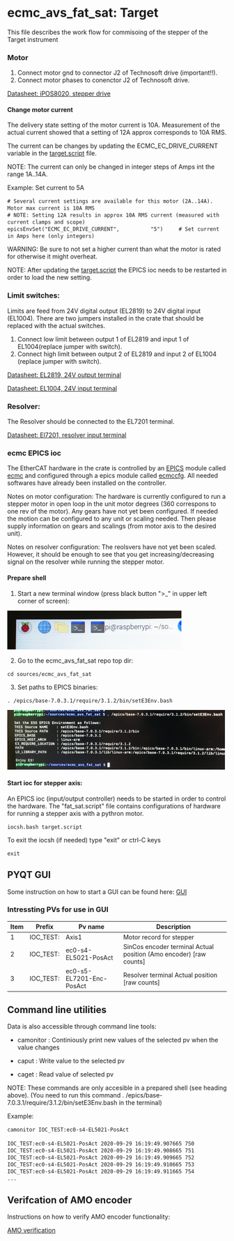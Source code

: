 # ecmc_avs_fat_sat: Target
This file describes the work flow for commisoing of the stepper of the Target instrument

### Motor
1. Connect motor gnd to connector J2 of Technosoft drive (important!!).
2. Connect motor phases to conenctor J2 of Technosoft drive.

[Datasheet: iPOS8020, stepper drive](doc/crate/datasheets/iPOS8020_P029.026.E221.DSH_.10G.pdf)

#### Change motor current
The delivery state setting of the motor current is 10A. Measurement of the actual current showed that a setting of 12A approx corresponds to 10A RMS.

The current can be changes by updating the ECMC_EC_DRIVE_CURRENT variable in the  [target.script](target.script) file. 

NOTE: The current can only be changed in integer steps of Amps int the range 1A..14A.

Example: Set current to 5A
```
# Several current settings are available for this motor (2A..14A). Motor max current is 10A RMS
# NOTE: Setting 12A results in approx 10A RMS current (measured with current clamps and scope)
epicsEnvSet("ECMC_EC_DRIVE_CURRENT",          "5")     # Set current in Amps here (only integers)
```
WARNING: Be sure to not set a higher current than what the motor is rated for otherwise it might overheat. 

NOTE: After updating the [target.script](target.script) the EPICS ioc needs to be restarted in order to load the new setting.

### Limit switches:
Limits are feed from 24V digital output (EL2819) to 24V digital input (EL1004). There are two jumpers installed in the crate that should be replaced with the actual switches.
1. Connect low limit between output 1 of EL2819 and input 1 of EL1004(replace jumper with switch).
2. Connect high limit between output 2 of EL2819 and input 2 of EL1004 (replace jumper with switch).

[Datasheet: EL2819, 24V output terminal](doc/crate/datasheets/EL2819.pdf)

[Datasheet: EL1004, 24V input terminal](doc/crate/datasheets/EL1004.pdf)


### Resolver:
The Resolver should be connected to the EL7201 terminal.

[Datasheet: El7201, resolver input terminal](doc/crate/datasheets/EL7201.pdf)


### ecmc EPICS ioc
The EtherCAT hardware in the crate is controlled by an [EPICS](https://epics.anl.gov) module called [ecmc](https://github.com/epics-modules/ecmc) and configured through a epics module called [ecmccfg](https://github.com/paulscherrerinstitute/ecmccfg). All needed softwares have already been installed on the controller. 

Notes on motor configuration:
The hardware is currently configured to run a stepper motor in open loop in the unit motor degrees (360 correspons to one rev of the motor). Any gears have not yet been configured. If needed the motion can be configured to any unit or scaling needed. Then please supply information on gears and scalings (from motor axis to the desired unit).

Notes on resolver configuration:
The reolsvers have not yet been scaled. However, it should be enough to see that you get increasing/decreasing signal on the resolver while running the stepper motor.

#### Prepare shell
1. Start a new terminal window (press black button ">_" in upper left corner of screen):

![New terminal](doc/gui/newterminal_small.png)

2. Go to the ecmc_avs_fat_sat repo top dir:
```
cd sources/ecmc_avs_fat_sat
```
3. Set paths to EPICS binaries:
```
. /epics/base-7.0.3.1/require/3.1.2/bin/setE3Env.bash

```

![Set e3 environment](doc/gui/e3env_small.png)

#### Start ioc for stepper axis:
An EPICS ioc (input/output controller) needs to be started in order to control the hardware. The "fat_sat.script" file contains configurations of hardware for running a stepper axis with a pythron motor.
```
iocsh.bash target.script
```

To exit the iocsh (if needed) type "exit" or ctrl-C keys 
```
exit
```
## PYQT GUI
Some instruction on how to start a GUI can be found here:
 [GUI](https://github.com/anderssandstrom/ecmccomgui/blob/master/README_gui.md)

### Intressting PVs for use in GUI

Item | Prefix| Pv name | Description
--- | --- | --- | --- |
1 | IOC_TEST: | Axis1  | Motor record for stepper
2 | IOC_TEST: | ec0-s4-EL5021-PosAct  | SinCos encoder terminal Actual position (Amo encoder) [raw counts]
3 | IOC_TEST: | ec0-s5-EL7201-Enc-PosAct  | Resolver  terminal Actual position [raw counts]

## Command line utilities

Data is also accessible through command line tools:

* camonitor <prefix><pv name>       : Continiously print new values of the selected pv when the value changes
 
* caput <prefix><pv name> <value>   : Write value to the  selected pv
 
* caget <prefix><pv name>           : Read value of selected pv 
 
NOTE: These commands are only accesible in a prepared shell (see heading above).
(You need to run this command . /epics/base-7.0.3.1/require/3.1.2/bin/setE3Env.bash in the terminal)
 
Example: 
```
camonitor IOC_TEST:ec0-s4-EL5021-PosAct

IOC_TEST:ec0-s4-EL5021-PosAct 2020-09-29 16:19:49.907665 750
IOC_TEST:ec0-s4-EL5021-PosAct 2020-09-29 16:19:49.908665 751
IOC_TEST:ec0-s4-EL5021-PosAct 2020-09-29 16:19:49.909665 752
IOC_TEST:ec0-s4-EL5021-PosAct 2020-09-29 16:19:49.910665 753
IOC_TEST:ec0-s4-EL5021-PosAct 2020-09-29 16:19:49.911665 754
...

```

## Verifcation of AMO encoder

Instructions on how to verify AMO encoder functionality:

[AMO verification](README_Target_Amo.md)

